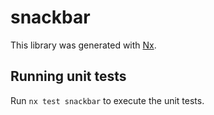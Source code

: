 # snackbar

This library was generated with [Nx](https://nx.dev).

## Running unit tests

Run `nx test snackbar` to execute the unit tests.
